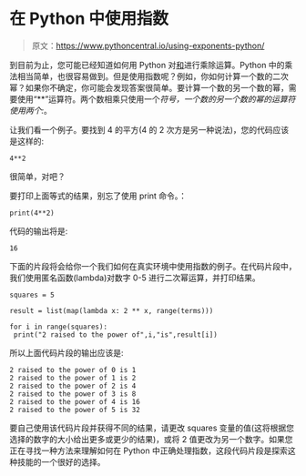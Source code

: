 # 在 Python 中使用指数

> 原文：<https://www.pythoncentral.io/using-exponents-python/>

到目前为止，您可能已经知道如何用 Python 对[和](https://www.pythoncentral.io/multiplying-dividing-numbers-python/)进行乘除运算。Python 中的乘法相当简单，也很容易做到。但是使用指数呢？例如，你如何计算一个数的二次幂？如果你不确定，你可能会发现答案很简单。要计算一个数的另一个数的幂，需要使用“**”运算符。两个数相乘只使用一个*符号，一个数的另一个数的幂的运算符使用两个:*。

让我们看一个例子。要找到 4 的平方(4 的 2 次方是另一种说法)，您的代码应该是这样的:

```
4**2
```

很简单，对吧？

要打印上面等式的结果，别忘了使用 print 命令。：

```
print(4**2)
```

代码的输出将是:

```
16
```

下面的片段将会给你一个我们如何在真实环境中使用指数的例子。在代码片段中，我们使用匿名函数(lambda)对数字 0-5 进行二次幂运算，并打印结果。

```
squares = 5

result = list(map(lambda x: 2 ** x, range(terms)))

for i in range(squares):
 print("2 raised to the power of",i,"is",result[i])
```

所以上面代码片段的输出应该是:

```
2 raised to the power of 0 is 1
2 raised to the power of 1 is 2
2 raised to the power of 2 is 4
2 raised to the power of 3 is 8
2 raised to the power of 4 is 16
2 raised to the power of 5 is 32
```

要自己使用该代码片段并获得不同的结果，请更改 squares 变量的值(这将根据您选择的数字的大小给出更多或更少的结果)，或将 2 值更改为另一个数字。如果您正在寻找一种方法来理解如何在 Python 中正确处理指数，这段代码片段是探索这种技能的一个很好的选择。